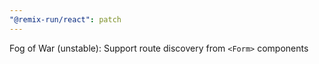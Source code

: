 ```yaml
---
"@remix-run/react": patch
---
```


Fog of War (unstable): Support route discovery from `<Form>` components
